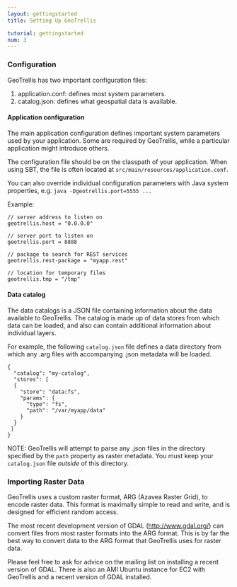 ```yaml
---
layout: gettingstarted
title: Setting Up GeoTrellis

tutorial: gettingstarted
num: 3
---
```


### Configuration
GeoTrellis has two important configuration files:

 1. application.conf: defines most system parameters.
 2. catalog.json: defines what geospatial data is available.

#### Application configuration

The main application configuration defines important system parameters used by
your application. Some are required by GeoTrellis, while a particular
application might introduce others.

The configuration file should be on the classpath of your application. When
using SBT, the file is often located at `src/main/resources/application.conf`.

You can also override individual configuration parameters with Java system
properties, e.g. `java -Dgeotrellis.port=5555 ...`

Example:

    // server address to listen on
    geotrellis.host = "0.0.0.0"   
    
    // server port to listen on
    geotrellis.port = 8888                 
    
    // package to search for REST services
    geotrellis.rest-package = "myapp.rest" 
    
    // location for temporary files
    geotrellis.tmp = "/tmp"                

#### Data catalog

The data catalogs is a JSON file containing information about the data
available to GeoTrellis. The catalog is made up of data stores from which data
can be loaded, and also can contain additional information about individual
layers. 

For example, the following `catalog.json` file defines a data directory from
which any .arg files with accompanying .json metadata will be loaded.


    {
      "catalog": "my-catalog",
      "stores": [
      {
        "store": "data:fs",
        "params": {
          "type": "fs",
          "path": "/var/myapp/data"
        }
      }
     ]
    }

NOTE: GeoTrellis will attempt to parse any .json files in the directory specified by the `path` property as raster metadata. You must keep your `catalog.json` file *outside* of this directory.

### Importing Raster Data

GeoTrellis uses a custom raster format, ARG (Azavea Raster Grid), to encode
raster data. This format is maximally simple to read and write, and is designed
for efficient random access.

The most recent development version of GDAL (http://www.gdal.org/) can convert
files from most raster formats into the ARG format. This is by far the best way
to convert data to the ARG format that GeoTrellis uses for raster data.

Please feel free to ask for advice on the mailing list on installing a recent
version of GDAL. There is also an AMI Ubuntu instance for EC2 with GeoTrellis
and a recent version of GDAL installed.  
